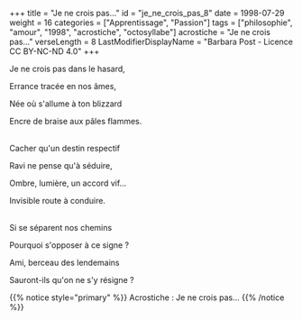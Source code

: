 +++
title = "Je ne crois pas..."
id = "je_ne_crois_pas_8"
date = 1998-07-29
weight = 16
categories = ["Apprentissage", "Passion"]
tags = ["philosophie", "amour", "1998", "acrostiche", "octosyllabe"]
acrostiche = "Je ne crois pas..."
verseLength = 8
LastModifierDisplayName = "Barbara Post - Licence CC BY-NC-ND 4.0"
+++

Je ne crois pas dans le hasard,

Errance tracée en nos âmes,

Née où s'allume à ton blizzard

Encre de braise aux pâles flammes.

 \
Cacher qu'un destin respectif

Ravi ne pense qu'à séduire,

Ombre, lumière, un accord vif...

Invisible route à conduire.

 \
Si se séparent nos chemins

Pourquoi s'opposer à ce signe ?

Ami, berceau des lendemains

Sauront-ils qu'on ne s'y résigne ?

{{% notice style="primary" %}}
Acrostiche : Je ne crois pas...
{{% /notice %}}
